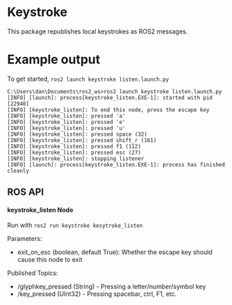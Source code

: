 # Keystroke
This package republishes local keystrokes as ROS2 messages.

# Example output
To get started, `ros2 launch keystroke listen.launch.py`

```
C:\Users\dan\Documents\ros2_ws>ros2 launch keystroke listen.launch.py
[INFO] [launch]: process[keystroke_listen.EXE-1]: started with pid [22940]
[INFO] [keystroke_listen]: To end this node, press the escape key
[INFO] [keystroke_listen]: pressed 'a'
[INFO] [keystroke_listen]: pressed 'e'
[INFO] [keystroke_listen]: pressed 'u'
[INFO] [keystroke_listen]: pressed space (32)
[INFO] [keystroke_listen]: pressed shift_r (161)
[INFO] [keystroke_listen]: pressed f1 (112)
[INFO] [keystroke_listen]: pressed esc (27)
[INFO] [keystroke_listen]: stopping listener
[INFO] [launch]: process[keystroke_listen.EXE-1]: process has finished cleanly
```

## ROS API
#### keystroke_listen Node
Run with `ros2 run keystroke kesytroke_listen`

Parameters:
- exit_on_esc (boolean, default True): Whether the escape key should cause this node to exit

Published Topics:
- /glyphkey_pressed (String) - Pressing a letter/number/symbol key
- /key_pressed (UInt32) - Pressing spacebar, ctrl, F1, etc.
    
